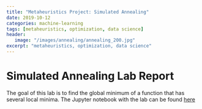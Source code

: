 ```yaml
---
title: "Metaheuristics Project: Simulated Annealing"
date: 2019-10-12
categories: machine-learning
tags: [metaheuristics, optimization, data science]
header: 
   image: "/images/annealing/annealing_200.jpg"
excerpt: "metaheuristics, optimization, data science"
---
```


# Simulated Annealing Lab Report
The goal of this lab is to find the global minimum of a function that has several local minima.
The Jupyter notebook with the lab can be found <a href="https://github.com/cjlise/Metaheuristics/blob/master/SimulatedAnnealingLab-JLISE.ipynb">here</a> 


	